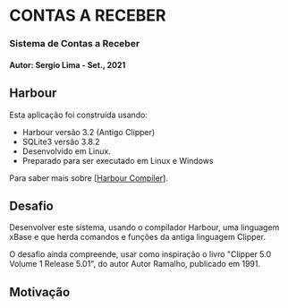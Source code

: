 CONTAS A RECEBER
=============

### Sistema de Contas a Receber

#### Autor: Sergio Lima - Set., 2021

Harbour
-----------

Esta aplicação foi construída usando:

- Harbour versão 3.2 (Antigo Clipper)
- SQLite3 versão 3.8.2
- Desenvolvido em Linux.
- Preparado para ser executado em Linux e Windows

Para saber mais sobre [<a href="https://harbour.github.io">Harbour Compiler</a>].

Desafio
---------------

Desenvolver este sistema, usando o compilador Harbour, uma linguagem
xBase e que herda comandos e funções da antiga linguagem Clipper.

O desafio ainda compreende, usar como inspiração o livro
"Clipper 5.0 Volume 1 Release 5.01", do autor Autor Ramalho, 
publicado em 1991.

Motivação
-------------------------

